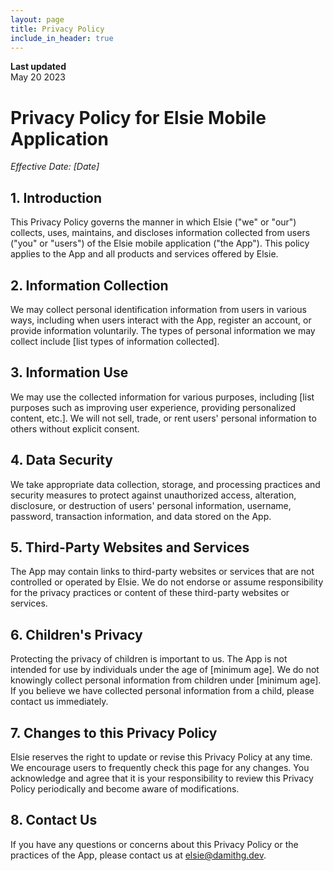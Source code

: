 ```yaml
---
layout: page
title: Privacy Policy
include_in_header: true
---
```


**Last updated**  
May 20 2023

# Privacy Policy for Elsie Mobile Application

_Effective Date: [Date]_

## 1. Introduction

This Privacy Policy governs the manner in which Elsie ("we" or "our") collects, uses, maintains, and discloses information collected from users ("you" or "users") of the Elsie mobile application ("the App"). This policy applies to the App and all products and services offered by Elsie.

## 2. Information Collection

We may collect personal identification information from users in various ways, including when users interact with the App, register an account, or provide information voluntarily. The types of personal information we may collect include [list types of information collected].

## 3. Information Use

We may use the collected information for various purposes, including [list purposes such as improving user experience, providing personalized content, etc.]. We will not sell, trade, or rent users' personal information to others without explicit consent.

## 4. Data Security

We take appropriate data collection, storage, and processing practices and security measures to protect against unauthorized access, alteration, disclosure, or destruction of users' personal information, username, password, transaction information, and data stored on the App.

## 5. Third-Party Websites and Services

The App may contain links to third-party websites or services that are not controlled or operated by Elsie. We do not endorse or assume responsibility for the privacy practices or content of these third-party websites or services.

## 6. Children's Privacy

Protecting the privacy of children is important to us. The App is not intended for use by individuals under the age of [minimum age]. We do not knowingly collect personal information from children under [minimum age]. If you believe we have collected personal information from a child, please contact us immediately.

## 7. Changes to this Privacy Policy

Elsie reserves the right to update or revise this Privacy Policy at any time. We encourage users to frequently check this page for any changes. You acknowledge and agree that it is your responsibility to review this Privacy Policy periodically and become aware of modifications.

## 8. Contact Us

If you have any questions or concerns about this Privacy Policy or the practices of the App, please contact us at [elsie@damithg.dev](mailto:elsie@damithg.dev).
